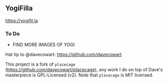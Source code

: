 ## YogiFilla

https://yogifil.la

### To Do

- FIND MORE IMAGES OF YOGI

Hat tip to @davecowart: https://github.com/davecowart

This project is a fork of `placecage` (https://github.com/davecowart/placecage), any work I do on top of Dave's masterpiece is GPL-Licensed (v2). Note that `placecage` is MIT licensed.
